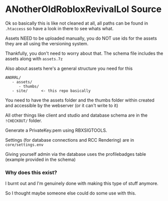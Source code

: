 # ANotherOldRobloxRevivalLol Source

Ok so basically this is like not cleaned at all, all paths can be found in `.htaccess` so have a look in there to see whats what.

Assets NEED to be uploaded manually, you do NOT use ids for the assets they are all using the versioning system.

Thankfully, you don't need to worry about that. The schema file includes the assets along with `assets.7z`

Also about assets here's a general structure you need for this

```
ANORRL/
   - assets/
      - thumbs/
   - site/      <- this repo basically
```

You need to have the assets folder and the thumbs folder within created and accessible by the webserver (or it can't write to it)

All other things like client and studio and database schema are in the `!CHECKOUT/` folder.

Generate a PrivateKey.pem using RBXSIGTOOLS.

Settings (for database connections and RCC Rendering) are in `core/settings.env`

Giving yourself admin via the database uses the profilebadges table (example provided in the schema)

### Why does this exist?

I burnt out and I'm genuinely done with making this type of stuff anymore.

So I thought maybe someone else could do some use with this.
